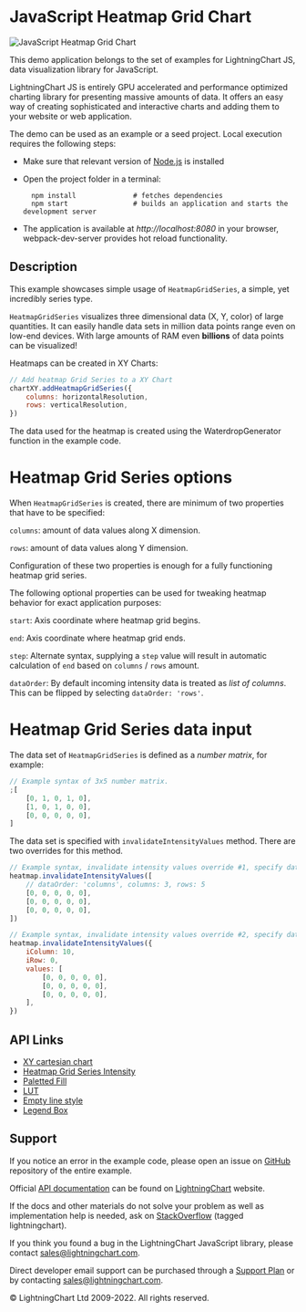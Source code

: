 # JavaScript Heatmap Grid Chart

![JavaScript Heatmap Grid Chart](heatmapGrid-darkGold.png)

This demo application belongs to the set of examples for LightningChart JS, data visualization library for JavaScript.

LightningChart JS is entirely GPU accelerated and performance optimized charting library for presenting massive amounts of data. It offers an easy way of creating sophisticated and interactive charts and adding them to your website or web application.

The demo can be used as an example or a seed project. Local execution requires the following steps:

-   Make sure that relevant version of [Node.js](https://nodejs.org/en/download/) is installed
-   Open the project folder in a terminal:

          npm install              # fetches dependencies
          npm start                # builds an application and starts the development server

-   The application is available at _http://localhost:8080_ in your browser, webpack-dev-server provides hot reload functionality.


## Description

This example showcases simple usage of `HeatmapGridSeries`, a simple, yet incredibly series type.

`HeatmapGridSeries` visualizes three dimensional data (X, Y, color) of large quantities.
It can easily handle data sets in million data points range even on low-end devices.
With large amounts of RAM even **billions** of data points can be visualized!

Heatmaps can be created in XY Charts:

```javascript
// Add heatmap Grid Series to a XY Chart
chartXY.addHeatmapGridSeries({
    columns: horizontalResolution,
    rows: verticalResolution,
})
```

The data used for the heatmap is created using the WaterdropGenerator function in the example code.

# Heatmap Grid Series options

When `HeatmapGridSeries` is created, there are minimum of two properties that have to be specified:

`columns`: amount of data values along X dimension.

`rows`: amount of data values along Y dimension.

Configuration of these two properties is enough for a fully functioning heatmap grid series.

The following optional properties can be used for tweaking heatmap behavior for exact application purposes:

`start`: Axis coordinate where heatmap grid begins.

`end`: Axis coordinate where heatmap grid ends.

`step`: Alternate syntax, supplying a `step` value will result in automatic calculation of `end` based on `columns` / `rows` amount.

`dataOrder`: By default incoming intensity data is treated as _list of columns_. This can be flipped by selecting `dataOrder: 'rows'`.

# Heatmap Grid Series data input

The data set of `HeatmapGridSeries` is defined as a _number matrix_, for example:

```js
// Example syntax of 3x5 number matrix.
;[
    [0, 1, 0, 1, 0],
    [1, 0, 1, 0, 0],
    [0, 0, 0, 0, 0],
]
```

The data set is specified with `invalidateIntensityValues` method. There are two overrides for this method.

```js
// Example syntax, invalidate intensity values override #1, specify data from beginning of heatmap.
heatmap.invalidateIntensityValues([
    // dataOrder: 'columns', columns: 3, rows: 5
    [0, 0, 0, 0, 0],
    [0, 0, 0, 0, 0],
    [0, 0, 0, 0, 0],
])
```

```js
// Example syntax, invalidate intensity values override #2, specify data from arbitrary offset.
heatmap.invalidateIntensityValues({
    iColumn: 10,
    iRow: 0,
    values: [
        [0, 0, 0, 0, 0],
        [0, 0, 0, 0, 0],
        [0, 0, 0, 0, 0],
    ],
})
```


## API Links

* [XY cartesian chart]
* [Heatmap Grid Series Intensity]
* [Paletted Fill]
* [LUT]
* [Empty line style]
* [Legend Box]


## Support

If you notice an error in the example code, please open an issue on [GitHub][0] repository of the entire example.

Official [API documentation][1] can be found on [LightningChart][2] website.

If the docs and other materials do not solve your problem as well as implementation help is needed, ask on [StackOverflow][3] (tagged lightningchart).

If you think you found a bug in the LightningChart JavaScript library, please contact sales@lightningchart.com.

Direct developer email support can be purchased through a [Support Plan][4] or by contacting sales@lightningchart.com.

[0]: https://github.com/Arction/
[1]: https://lightningchart.com/lightningchart-js-api-documentation/
[2]: https://lightningchart.com
[3]: https://stackoverflow.com/questions/tagged/lightningchart
[4]: https://lightningchart.com/support-services/

© LightningChart Ltd 2009-2022. All rights reserved.


[XY cartesian chart]: https://lightningchart.com/js-charts/api-documentation/v7.1.0/classes/ChartXY.html
[Heatmap Grid Series Intensity]: https://lightningchart.com/js-charts/api-documentation/v7.1.0/classes/HeatmapGridSeriesIntensityValues.html
[Paletted Fill]: https://lightningchart.com/js-charts/api-documentation/v7.1.0/classes/PalettedFill.html
[LUT]: https://lightningchart.com/js-charts/api-documentation/v7.1.0/classes/LUT.html
[Empty line style]: https://lightningchart.com/js-charts/api-documentation/v7.1.0/variables/emptyLine.html
[Legend Box]: https://lightningchart.com/js-charts/api-documentation/v7.1.0/classes/Chart.html#addLegendBox

